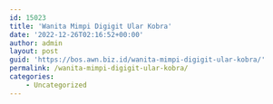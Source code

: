 ```yaml
---
id: 15023
title: 'Wanita Mimpi Digigit Ular Kobra'
date: '2022-12-26T02:16:52+00:00'
author: admin
layout: post
guid: 'https://bos.awn.biz.id/wanita-mimpi-digigit-ular-kobra/'
permalink: /wanita-mimpi-digigit-ular-kobra/
categories:
    - Uncategorized
---
```


